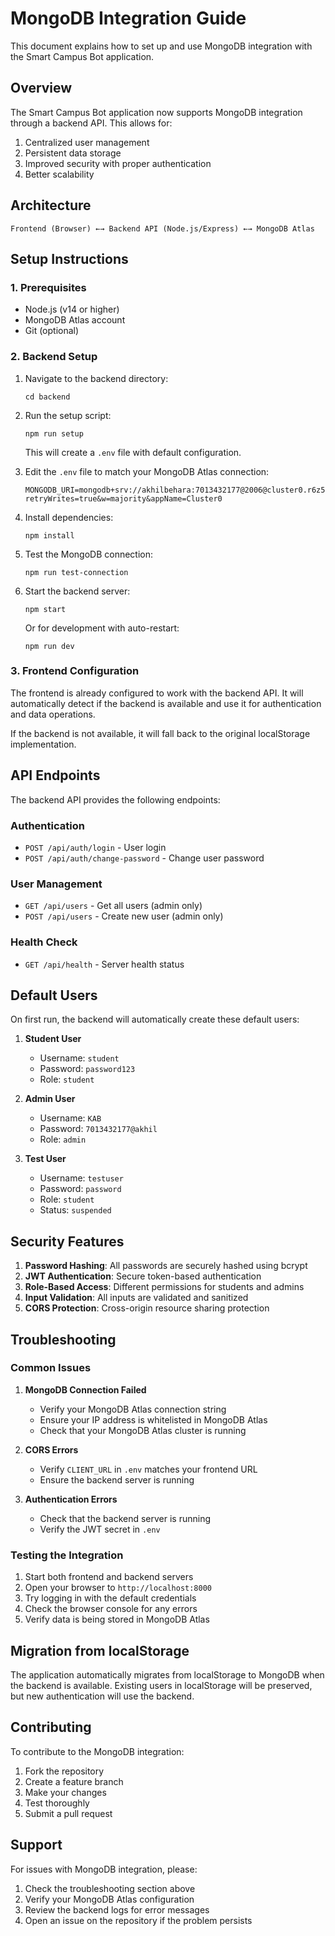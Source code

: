 # MongoDB Integration Guide

This document explains how to set up and use MongoDB integration with the Smart Campus Bot application.

## Overview

The Smart Campus Bot application now supports MongoDB integration through a backend API. This allows for:

1. Centralized user management
2. Persistent data storage
3. Improved security with proper authentication
4. Better scalability

## Architecture

```
Frontend (Browser) ←→ Backend API (Node.js/Express) ←→ MongoDB Atlas
```

## Setup Instructions

### 1. Prerequisites

- Node.js (v14 or higher)
- MongoDB Atlas account
- Git (optional)

### 2. Backend Setup

1. Navigate to the backend directory:
   ```
   cd backend
   ```

2. Run the setup script:
   ```
   npm run setup
   ```
   This will create a `.env` file with default configuration.

3. Edit the `.env` file to match your MongoDB Atlas connection:
   ```
   MONGODB_URI=mongodb+srv://akhilbehara:7013432177@2006@cluster0.r6z5ekb.mongodb.net/smartcampus?retryWrites=true&w=majority&appName=Cluster0
   ```

4. Install dependencies:
   ```
   npm install
   ```

5. Test the MongoDB connection:
   ```
   npm run test-connection
   ```

6. Start the backend server:
   ```
   npm start
   ```
   Or for development with auto-restart:
   ```
   npm run dev
   ```

### 3. Frontend Configuration

The frontend is already configured to work with the backend API. It will automatically detect if the backend is available and use it for authentication and data operations.

If the backend is not available, it will fall back to the original localStorage implementation.

## API Endpoints

The backend API provides the following endpoints:

### Authentication
- `POST /api/auth/login` - User login
- `POST /api/auth/change-password` - Change user password

### User Management
- `GET /api/users` - Get all users (admin only)
- `POST /api/users` - Create new user (admin only)

### Health Check
- `GET /api/health` - Server health status

## Default Users

On first run, the backend will automatically create these default users:

1. **Student User**
   - Username: `student`
   - Password: `password123`
   - Role: `student`

2. **Admin User**
   - Username: `KAB`
   - Password: `7013432177@akhil`
   - Role: `admin`

3. **Test User**
   - Username: `testuser`
   - Password: `password`
   - Role: `student`
   - Status: `suspended`

## Security Features

1. **Password Hashing**: All passwords are securely hashed using bcrypt
2. **JWT Authentication**: Secure token-based authentication
3. **Role-Based Access**: Different permissions for students and admins
4. **Input Validation**: All inputs are validated and sanitized
5. **CORS Protection**: Cross-origin resource sharing protection

## Troubleshooting

### Common Issues

1. **MongoDB Connection Failed**
   - Verify your MongoDB Atlas connection string
   - Ensure your IP address is whitelisted in MongoDB Atlas
   - Check that your MongoDB Atlas cluster is running

2. **CORS Errors**
   - Verify `CLIENT_URL` in `.env` matches your frontend URL
   - Ensure the backend server is running

3. **Authentication Errors**
   - Check that the backend server is running
   - Verify the JWT secret in `.env`

### Testing the Integration

1. Start both frontend and backend servers
2. Open your browser to `http://localhost:8000`
3. Try logging in with the default credentials
4. Check the browser console for any errors
5. Verify data is being stored in MongoDB Atlas

## Migration from localStorage

The application automatically migrates from localStorage to MongoDB when the backend is available. Existing users in localStorage will be preserved, but new authentication will use the backend.

## Contributing

To contribute to the MongoDB integration:

1. Fork the repository
2. Create a feature branch
3. Make your changes
4. Test thoroughly
5. Submit a pull request

## Support

For issues with MongoDB integration, please:

1. Check the troubleshooting section above
2. Verify your MongoDB Atlas configuration
3. Review the backend logs for error messages
4. Open an issue on the repository if the problem persists